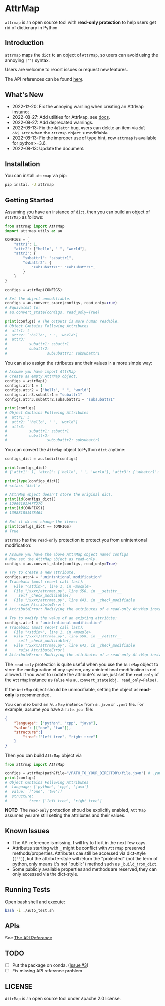 
# AttrMap

`attrmap` is an open source tool with **read-only protection** to help users get rid of dictionary in Python.

## Introduction

`attrmap` maps the `dict` to an object of `AttrMap`, so users can avoid using the annoying `[""]` syntax.

Users are welcome to report issues or request new features.

The API references can be found [here](https://attrmap.readthedocs.io/en/latest/index.html).

## What's New

- 2022-12-20: Fix the annoying warning when creating an AttrMap instance.
- 2022-08-27: Add utilities for AttrMap, see [docs](https://attrmap.readthedocs.io/en/latest/index.html).
- 2022-08-27: Add deprecated warnings.
- 2022-08-13: Fix the `delattr` bug, users can delete an item via `del obj.attr` when the `AttrMap` object is modifiable.
- 2022-08-13: Fix the improper use of type hint, now `attrmap` is available for python>=3.6.
- 2022-08-13: Update the document.

## Installation

You can install `attrmap` via pip:

```bash
pip install -U attrmap
```

## Getting Started

Assuming you have an instance of `dict`, then you can build an object of `AttrMap` as follows:

```python
from attrmap import AttrMap
import attrmap.utils as au

CONFIGS = {
    "attr1": 1, 
    "attr2": ["hello", " ", "world"], 
    "attr3": {
        "subattr1": "subattr1", 
        "subattr2": {
            "subsubattr1": "subsubattr1",
        }
    }
}

configs = AttrMap(CONFIGS)

# Set the object unmodifiable.
configs = au.convert_state(configs, read_only=True)
# Equivalent to:
# au.convert_state(configs, read_only=True)

print(configs) # The outputs is more human readable.
# Object Contains Following Attributes
#  attr1: 1
#  attr2: ['hello', ' ', 'world']
#  attr3:
#          subattr1: subattr1
#          subattr2:
#                  subsubattr1: subsubattr1
```

You can also assign the attributes and their values in a more simple way:

```python
# Assume you have import AttrMap
# Create an empty AttrMap object.
configs = AttrMap()
configs.attr1 = 1
configs.attr2 = ["hello", " ", "world"]
configs.attr3.subattr1 = "subattr1"
configs.attr3.subattr2.subsubattr1 = "subsubattr1"

print(configs)
# Object Contains Following Attributes
#  attr1: 1
#  attr2: ['hello', ' ', 'world']
#  attr3:
#          subattr1: subattr1
#          subattr2:
#                  subsubattr2: subsubattr1
```

You can convert the `AttrMap` object to Python `dict` anytime:

```python
configs_dict = au.todict(configs)

print(configs_dict)
# {'attr1': 1, 'attr2': ['hello', ' ', 'world'], 'attr3': {'subattr1': 'subattr1', 'subattr2': {'subsubattr1': 'subsubattr1'}}}

print(type(configs_dict))
# <class 'dict'>

# AttrMap object doesn't store the original dict. 
print(id(configs_dict))
# 139881853477376
print(id(CONFIGS))
# 139881853478464

# But it do not change the items:
print(configs_dict == CONFIGS)
# True
```

`attrmap` has the `read-only` protection to protect you from unintentional modification:

```python
# Assume you have the above AttrMap object named configs
# Now set the AttrMap object as read-only.
configs = au.convert_state(configs, read_only=True)

# Try to create a new attribute.
configs.attr4 = "unintentional modification"
# Traceback (most recent call last):
#   File "<stdin>", line 1, in <module>
#   File "/xxxx/attrmap.py", line 558, in __setattr__
#     self._check_modifiable()
#   File "/xxxx/attrmap.py", line 643, in _check_modifiable
#     raise AttributeError(
# AttributeError: Modifying the attributes of a read-only AttrMap instance is not allowed.

# Try to modify the value of an existing attribute:
configs.attr1 = "unintentional modification"
# Traceback (most recent call last):
#   File "<stdin>", line 1, in <module>
#   File "/xxxx/attrmap.py", line 558, in __setattr__
#     self._check_modifiable()
#   File "/xxxx/attrmap.py", line 643, in _check_modifiable
#     raise AttributeError(
# AttributeError: Modifying the attributes of a read-only AttrMap instance is not allowed.
```

The `read-only` protection is quite useful when you use the `AttrMap` object to store the configuration of any system, any unintentional modification is not allowed. If you want to update the attribute's value, just set the `read_only` of the `AttrMap` instance as `False` via `au.convert_state(obj, read_only=False)`.

If the `AttrMap` object should be unmodifiable, setting the object as **read-only** is recommended.

You can also build an `AttrMap` instance from a `.json` or `.yaml` file. For example, assume you have a `file.json` file:

```json
{
    "language": ["python", "cpp", "java"], 
    "value": [["one", "two"]], 
    "structure":{
        "tree":["left tree", "right tree"]
    }
}
```

Then you can build `AttrMap` object via:

```python
from attrmap import AttrMap

configs = AttrMap(path2file="/PATH_TO_YOUR_DIRECTORY/file.json") # .yaml file works too.
print(configs)
# Object Contains Following Attributes
#  language: ['python', 'cpp', 'java']
#  value: [['one', 'two']]
#  structure:
#          tree: ['left tree', 'right tree']
```

**NOTE:** The `read-only` protection should be explicitly enabled, `AttrMap` assumes you are still setting the attributes and their values.

## Known Issues

- The API reference is missing, I will try to fix it in the next few days.
- Attributes starting with `_` might be conflict with `AttrMap` preserved methods/properties. Attributes can still be accessed via dict-style (`[""]`), but the attribute-style
will return the "protected" (not the term of python, only means it's not "public") method such as `_build_from_dict`.
- Some publicly available properties and methods are reserved, they can only accessed via the dict-style.

## Running Tests

Open bash shell and execute:

```bash
bash -i ./auto_test.sh
```

## APIs

See [The API Reference](https://attrmap.readthedocs.io/en/latest/modules.html)

## TODO

- [ ] Put the package on conda. ([Issue #3](https://github.com/YiqunChen1999/attrmap/issues/3))
- [ ] Fix missing API reference problem.

## LICENSE

`AttrMap` is an open source tool under Apache 2.0 license.
